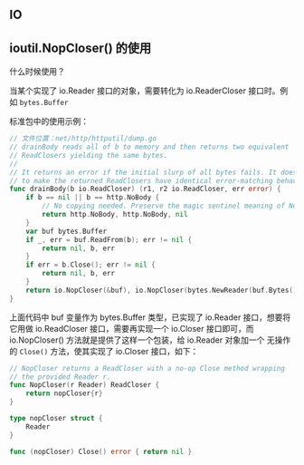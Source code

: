 ## IO



## ioutil.NopCloser() 的使用



什么时候使用？





当某个实现了 io.Reader 接口的对象，需要转化为 io.ReaderCloser 接口时。例如 `bytes.Buffer`



标准包中的使用示例：

```go
// 文件位置：net/http/httputil/dump.go
// drainBody reads all of b to memory and then returns two equivalent
// ReadClosers yielding the same bytes.
//
// It returns an error if the initial slurp of all bytes fails. It does not attempt
// to make the returned ReadClosers have identical error-matching behavior.
func drainBody(b io.ReadCloser) (r1, r2 io.ReadCloser, err error) {
	if b == nil || b == http.NoBody {
		// No copying needed. Preserve the magic sentinel meaning of NoBody.
		return http.NoBody, http.NoBody, nil
	}
	var buf bytes.Buffer
	if _, err = buf.ReadFrom(b); err != nil {
		return nil, b, err
	}
	if err = b.Close(); err != nil {
		return nil, b, err
	}
	return io.NopCloser(&buf), io.NopCloser(bytes.NewReader(buf.Bytes())), nil
}
```



上面代码中 buf 变量作为 bytes.Buffer 类型，已实现了 io.Reader 接口，想要将它用做 io.ReadCloser 接口，需要再实现一个 io.Closer 接口即可，而 io.NopCloser() 方法就是提供了这样一个包装，给 io.Reader 对象加一个 无操作的 `Close()` 方法，使其实现了 io.Closer 接口，如下：

```go
// NopCloser returns a ReadCloser with a no-op Close method wrapping
// the provided Reader r.
func NopCloser(r Reader) ReadCloser {
	return nopCloser{r}
}

type nopCloser struct {
	Reader
}

func (nopCloser) Close() error { return nil }
```



